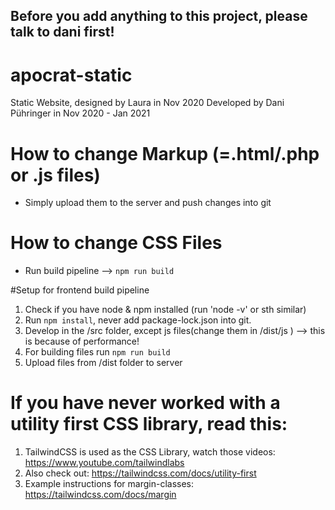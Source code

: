 ## Before you add anything to this project, please talk to dani first!

# apocrat-static
Static Website, designed by Laura in Nov 2020
Developed by Dani Pühringer in Nov 2020 - Jan 2021

# How to change Markup (=.html/.php or .js files)
- Simply upload them to the server and push changes into git

# How to change CSS Files
- Run build pipeline --> ```npm run build```

#Setup for frontend build pipeline
1. Check if you have node & npm installed (run 'node -v' or sth similar)
2. Run ```npm install```, never add package-lock.json into git.
3. Develop in the /src folder, except js files(change them in /dist/js ) --> this is because of performance!
4. For building files run ```npm run build```
5. Upload files from /dist folder to server

# If you have never worked with a utility first CSS library, read this:
1. TailwindCSS is used as the CSS Library, watch those videos: https://www.youtube.com/tailwindlabs
2. Also check out: https://tailwindcss.com/docs/utility-first
3. Example instructions for margin-classes: https://tailwindcss.com/docs/margin

